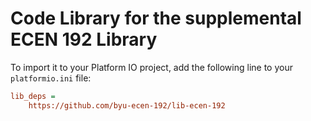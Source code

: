 # Code Library for the supplemental ECEN 192 Library

To import it to your Platform IO project, add the following line to your `platformio.ini` file:

```ini
lib_deps = 
    https://github.com/byu-ecen-192/lib-ecen-192
```
